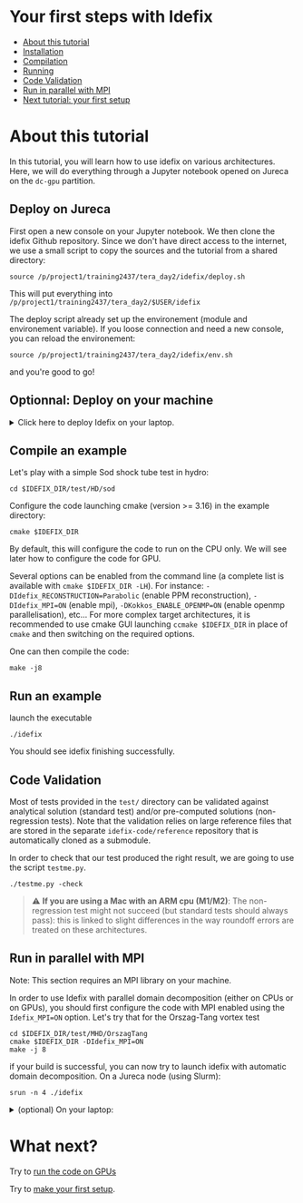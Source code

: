 # Your first steps with Idefix

<!-- toc -->

- [About this tutorial](#about)
- [Installation](#installation)
- [Compilation](#compilation)
- [Running](#running)
- [Code Validation](#validation)
- [Run in parallel with MPI](#mpi)
- [Next tutorial: your first setup](#next)

<!-- tocstop -->
<a id="about"></a>
# About this tutorial

In this tutorial, you will learn how to use idefix on various architectures. Here, we will do everything through a Jupyter notebook opened on Jureca on the `dc-gpu` partition.

## Deploy on Jureca

First open a new console on your Jupyter notebook. We then clone the idefix Github repository. Since we don't have direct access to the internet, we use a small script to copy the sources and the tutorial from a shared directory:

```shell
source /p/project1/training2437/tera_day2/idefix/deploy.sh
```

This will put everything into `/p/project1/training2437/tera_day2/$USER/idefix`

The deploy script already set up the environement (module and environement variable). If you loose connection and need a new console, you can reload the environement:

```shell
source /p/project1/training2437/tera_day2/idefix/env.sh
```

and you're good to go!

## Optionnal: Deploy on your machine

<details> 
<summary>Click here to deploy Idefix on your laptop.</summary>
<br>
Optionnally, you can play around with this tutorial on your laptop/machine. In this case you can clone this tutorial and idefix source code on your machine, so that you can directly use these source files and test what you are doing. In the directory of your choice (this requires an internet access):

```shell
git clone --recurse-submodules https://github.com/idefix-code/idefix.git idefix.src
export IDEFIX_DIR=$PWD/idefix.src
git clone https://github.com/idefix-code/tutorial.git
cd tutorial
git checkout Jureca
```
The last line allows you to reach the dedicated tutorial for Jureca.

For conveniance, we set the `IDEFIX_DIR` environment variable to the absolute path of the root directory of idefix (as above). 

If you intend to use the python script provided in this tutorial, best is to deploy a python environement with everything already set up. 
We therefore create a python environement in the directory `$IDEFIX_DIR/test` with the right modules (this may require an internet access)

```shell
cd $IDEFIX_DIR/test
python3 -m venv ./env
source env/bin/activate
pip install -r python_requirements.txt
```

</details>

<a id="compilation"></a>
## Compile an example

Let's play with a simple Sod shock tube test in hydro:

```shell
cd $IDEFIX_DIR/test/HD/sod
```

Configure the code launching cmake (version >= 3.16) in the example directory:

```shell
cmake $IDEFIX_DIR
```

By default, this will configure the code to run on the CPU only. We will see later how to configure the code for GPU.

Several options can be enabled from the command line (a complete list is available with `cmake $IDEFIX_DIR -LH`). For instance: `-DIdefix_RECONSTRUCTION=Parabolic` (enable PPM reconstruction), `-DIdefix_MPI=ON` (enable mpi), `-DKokkos_ENABLE_OPENMP=ON` (enable openmp parallelisation), etc... For more complex target architectures, it is recommended to use cmake GUI launching `ccmake $IDEFIX_DIR` in place of `cmake` and then switching on the required options.

One can then compile the code:

```shell
make -j8
```

<a id="running"></a>
## Run an example

launch the executable

```shell
./idefix
```

You should see idefix finishing successfully.
<a id="validation"></a>
## Code Validation

Most of tests provided in the `test/` directory can be validated against analytical solution (standard test)
and/or pre-computed solutions (non-regression tests). Note that the validation relies on large reference
files that are stored in the separate `idefix-code/reference` repository that is automatically cloned as a submodule.

In order to check that our test produced the right result, we are going to use the script `testme.py`. 

```sell
./testme.py -check
```

> :warning: **If you are using a Mac with an ARM cpu (M1/M2)**: The non-regression test might not succeed (but standard tests should always pass): this is linked to slight differences in the way roundoff errors are treated on these architectures.
<a id="mpi"></a>
## Run in parallel with MPI

Note: This section requires an MPI library on your machine.

In order to use Idefix with parallel domain decomposition (either on CPUs or on GPUs), you should first configure the code with MPI enabled using the `Idefix_MPI=ON` option. Let's try that for the Orszag-Tang vortex test

```shell
cd $IDEFIX_DIR/test/MHD/OrszagTang
cmake $IDEFIX_DIR -DIdefix_MPI=ON
make -j 8
```

if your build is successful, you can now try to launch idefix with automatic domain decomposition. On a Jureca node (using Slurm):

```shell
srun -n 4 ./idefix
```

<details>
<summary>(optional) On your laptop:</summary>

```shell
mpirun -np 4 ./idefix
```
</details>

<a id="next"></a>
# What next?

Try to [run the code on GPUs](./RunningOnGPUs.md)

Try to [make your first setup](../SimpleSetup/README.md).

